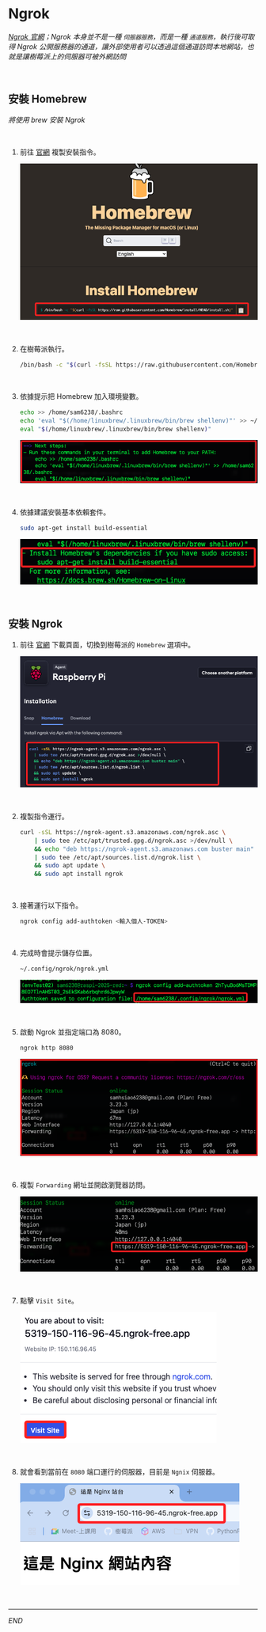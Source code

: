 # Ngrok 

_[Ngrok 官網](https://ngrok.com/)；Ngrok 本身並不是一種 `伺服器服務`，而是一種 `通道服務`，執行後可取得 Ngrok 公開服務器的通道，讓外部使用者可以透過這個通道訪問本地網站，也就是讓樹莓派上的伺服器可被外網訪問_

<br>

## 安裝 Homebrew

_將使用 brew 安裝 Ngrok_

<br>

1. 前往 [官網](https://brew.sh/) 複製安裝指令。

    ![](images/img_158.png)

<br>

2. 在樹莓派執行。

    ```bash
    /bin/bash -c "$(curl -fsSL https://raw.githubusercontent.com/Homebrew/install/HEAD/install.sh)"
    ```

<br>

3. 依據提示把 Homebrew 加入環境變數。

    ```bash
    echo >> /home/sam6238/.bashrc
    echo 'eval "$(/home/linuxbrew/.linuxbrew/bin/brew shellenv)"' >> ~/.bashrc
    eval "$(/home/linuxbrew/.linuxbrew/bin/brew shellenv)"
    ```

    ![](images/img_159.png)

<br>

4. 依據建議安裝基本依賴套件。

    ```bash
    sudo apt-get install build-essential
    ```

    ![](images/img_160.png)

<br>

## 安裝 Ngrok

1. 前往 [官網](https://dashboard.ngrok.com/get-started/setup/raspberrypi) 下載頁面，切換到樹莓派的 `Homebrew` 選項中。

    ![](images/img_161.png)

<br>

2. 複製指令運行。

    ```bash
    curl -sSL https://ngrok-agent.s3.amazonaws.com/ngrok.asc \
        | sudo tee /etc/apt/trusted.gpg.d/ngrok.asc >/dev/null \
        && echo "deb https://ngrok-agent.s3.amazonaws.com buster main" \
        | sudo tee /etc/apt/sources.list.d/ngrok.list \
        && sudo apt update \
        && sudo apt install ngrok
    ```

<br>

3. 接著運行以下指令。

    ```bash
    ngrok config add-authtoken <輸入個人-TOKEN>
    ```

<br>

4. 完成時會提示儲存位置。

    ```bash
    ~/.config/ngrok/ngrok.yml
    ```

    ![](images/img_162.png)

<br>

5. 啟動 Ngrok 並指定端口為 8080。

    ```bash
    ngrok http 8080
    ```

    ![](images/img_163.png)

<br>

6. 複製 `Forwarding` 網址並開啟瀏覽器訪問。

    ![](images/img_164.png)

<br>

7. 點擊 `Visit Site`。

    ![](images/img_165.png)

<br>

8. 就會看到當前在 `8080` 端口運行的伺服器，目前是 `Ngnix` 伺服器。

    ![](images/img_166.png)

<br>

___

_END_